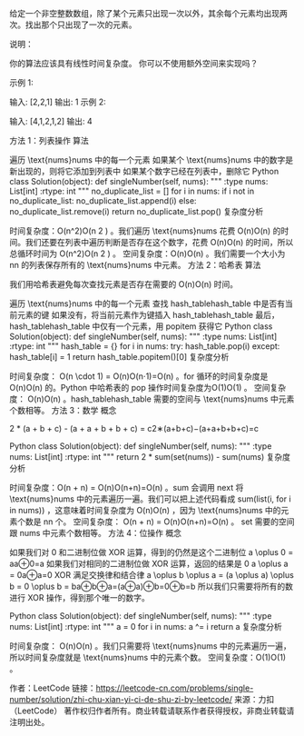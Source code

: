 给定一个非空整数数组，除了某个元素只出现一次以外，其余每个元素均出现两次。找出那个只出现了一次的元素。

说明：

你的算法应该具有线性时间复杂度。 你可以不使用额外空间来实现吗？

示例 1:

输入: [2,2,1]
输出: 1
示例 2:

输入: [4,1,2,1,2]
输出: 4


方法 1：列表操作
算法

遍历 \text{nums}nums 中的每一个元素
如果某个 \text{nums}nums 中的数字是新出现的，则将它添加到列表中
如果某个数字已经在列表中，删除它
Python
class Solution(object):
    def singleNumber(self, nums):
        """
        :type nums: List[int]
        :rtype: int
        """
        no_duplicate_list = []
        for i in nums:
            if i not in no_duplicate_list:
                no_duplicate_list.append(i)
            else:
                no_duplicate_list.remove(i)
        return no_duplicate_list.pop()
复杂度分析

时间复杂度：O(n^2)O(n 
2
 ) 。我们遍历 \text{nums}nums 花费 O(n)O(n) 的时间。我们还要在列表中遍历判断是否存在这个数字，花费 O(n)O(n) 的时间，所以总循环时间为 O(n^2)O(n 
2
 ) 。
空间复杂度：O(n)O(n) 。我们需要一个大小为 nn 的列表保存所有的 \text{nums}nums 中元素。
方法 2：哈希表
算法

我们用哈希表避免每次查找元素是否存在需要的 O(n)O(n) 时间。

遍历 \text{nums}nums 中的每一个元素
查找 hash\_tablehash_table 中是否有当前元素的键
如果没有，将当前元素作为键插入 hash\_tablehash_table
最后， hash\_tablehash_table 中仅有一个元素，用 popitem 获得它
Python
class Solution(object):
    def singleNumber(self, nums):
        """
        :type nums: List[int]
        :rtype: int
        """
        hash_table = {}
        for i in nums:
            try:
                hash_table.pop(i)
            except:
                hash_table[i] = 1
        return hash_table.popitem()[0]
复杂度分析

时间复杂度： O(n \cdot 1) = O(n)O(n⋅1)=O(n) 。for 循环的时间复杂度是 O(n)O(n) 的。Python 中哈希表的 pop 操作时间复杂度为O(1)O(1) 。
空间复杂度： O(n)O(n) 。hash\_tablehash_table 需要的空间与 \text{nums}nums 中元素个数相等。
方法 3：数学
概念

2 * (a + b + c) - (a + a + b + b + c) = c2∗(a+b+c)−(a+a+b+b+c)=c

Python
class Solution(object):
    def singleNumber(self, nums):
        """
        :type nums: List[int]
        :rtype: int
        """
        return 2 * sum(set(nums)) - sum(nums)
复杂度分析

时间复杂度：O(n + n) = O(n)O(n+n)=O(n) 。sum 会调用 next 将 \text{nums}nums 中的元素遍历一遍。我们可以把上述代码看成 sum(list(i, for i in nums)) ，这意味着时间复杂度为 O(n)O(n) ，因为 \text{nums}nums 中的元素个数是 nn 个。
空间复杂度： O(n + n) = O(n)O(n+n)=O(n) 。 set 需要的空间跟 nums 中元素个数相等。
方法 4：位操作
概念

如果我们对 0 和二进制位做 XOR 运算，得到的仍然是这个二进制位
a \oplus 0 = aa⊕0=a
如果我们对相同的二进制位做 XOR 运算，返回的结果是 0
a \oplus a = 0a⊕a=0
XOR 满足交换律和结合律
a \oplus b \oplus a = (a \oplus a) \oplus b = 0 \oplus b = ba⊕b⊕a=(a⊕a)⊕b=0⊕b=b
所以我们只需要将所有的数进行 XOR 操作，得到那个唯一的数字。

Python
class Solution(object):
    def singleNumber(self, nums):
        """
        :type nums: List[int]
        :rtype: int
        """
        a = 0
        for i in nums:
            a ^= i
        return a
复杂度分析

时间复杂度： O(n)O(n) 。我们只需要将 \text{nums}nums 中的元素遍历一遍，所以时间复杂度就是 \text{nums}nums 中的元素个数。
空间复杂度：O(1)O(1) 。

作者：LeetCode
链接：https://leetcode-cn.com/problems/single-number/solution/zhi-chu-xian-yi-ci-de-shu-zi-by-leetcode/
来源：力扣（LeetCode）
著作权归作者所有。商业转载请联系作者获得授权，非商业转载请注明出处。